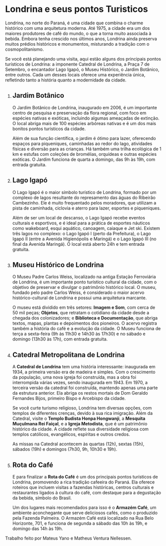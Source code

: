 <h1>Londrina e seus pontos Turisticos</h1>

<p>Londrina, no norte do Paraná, é uma cidade que combina o charme histórico com uma arquitetura moderna. Até 1975, a cidade era um dos maiores produtores de café do mundo, o que a torna muito associada à bebida. Embora tenha crescido nos últimos anos, Londrina ainda preserva muitos prédios históricos e monumentos, misturando a tradição com o cosmopolitanismo.</p>

<p>Se você está planejando uma visita, aqui estão alguns dos principais pontos turísticos de Londrina: a imponente Catedral de Londrina, a Praça 7 de Setembro, o encantador Lago Igapó, o Museu Histórico, o Jardim Botânico, entre outros. Cada um desses locais oferece uma experiência única, refletindo tanto a história quanto a modernidade da cidade.</p>

<ol>
    <li><h2>Jardim Botânico</h2>
    <p>O Jardim Botânico de Londrina, inaugurado em 2006, é um importante centro de pesquisa e preservação da flora regional, com foco em espécies nativas e exóticas, incluindo algumas ameaçadas de extinção. O local abriga mais de 100 espécies arbóreas nativas e é um dos mais bonitos pontos turísticos da cidade.</p>
    <p>Além de sua função científica, o jardim é ótimo para lazer, oferecendo espaços para piqueniques, caminhadas ao redor do lago, atividades físicas e diversão para as crianças. Há também uma trilha ecológica de 1 km e estufas com coleções de bromélias, orquídeas e outras espécies exóticas. O Jardim funciona de quarta a domingo, das 9h às 19h, com entrada gratuita.</p>
    <li><h2>Lago Igapó</h2>
    <p>O Lago Igapó é o maior símbolo turístico de Londrina, formado por um complexo de lagos resultante do represamento das águas do Ribeirão Cambezinho. Ele é muito frequentado pelos moradores, que utilizam a pista de caminhada, ciclovia e aterro para lazer, esportes e piqueniques.</p>
    <p>Além de ser um local de descanso, o Lago Igapó recebe eventos culturais e esportivos, e é ideal para a prática de esportes náuticos como wakeboard, esqui aquático, canoagem, caiaque e Jet ski. Existem três lagos no complexo: o Lago Igapó I (perto da Prefeitura), o Lago Igapó II (entre a Avenida Higienópolis e Maringá) e o Lago Igapó III (no final da Avenida Maringá). O local está aberto 24h e tem entrada gratuita.</p>
    <li><h2>Museu Histórico de Londrina</h2>
    <p>O Museu Padre Carlos Weiss, localizado na antiga Estação Ferroviária de Londrina, é um importante ponto turístico cultural da cidade, com o objetivo de preservar e divulgar o patrimônio histórico local. O museu, fundado pelo padre Carlos Weiss, é considerado o maior acervo histórico-cultural de Londrina e possui uma arquitetura marcante.</p>
    <p>O museu está dividido em três setores: <strong>Imagem e Som</strong>, com cerca de 50 mil peças; <strong>Objetos</strong>, que retratam o cotidiano da cidade desde a chegada dos colonizadores; e <strong>Biblioteca e Documentação</strong>, que abriga textos, mapas, plantas e depoimentos dos pioneiros. O acervo registra também a história do café e a evolução da cidade. O Museu funciona de terça a sexta-feira (9h às 11h30 e 14h30 às 17h30) e no sábado e domingo (13h30 às 17h), com entrada gratuita.</p>
    <li><h2>Catedral Metropolitana de Londrina</h2>
    <p>A <strong>Catedral de Londrina</strong> tem uma história interessante: inaugurada em 1934, a primeira versão era de madeira e simples. Com o crescimento da população, uma nova igreja foi construída, mas a obra foi interrompida várias vezes, sendo inaugurada em 1943. Em 1970, a terceira versão da catedral foi construída, mantendo apenas uma parte da estrutura anterior. Ela abriga os restos mortais de Dom Geraldo Fernandes Bijos, primeiro Bispo e Arcebispo da cidade.</p>
    <p>Se você curte turismo religioso, Londrina tem diversas opções, com templos de diferentes crenças, devido à sua rica imigração. Além da Catedral, visite o <strong>Templo Budista Honpa Hongwanji</strong>, a <strong>Mesquita Muçulmana Rei Faiçal</strong>, e a <strong>Igreja Metodista</strong>, que é um patrimônio histórico da cidade. A cidade reflete sua diversidade religiosa com templos católicos, evangélicos, espíritas e outros credos.</p>
    <p>As missas na Catedral acontecem às quartas (12h), sextas (15h), sábados (19h) e domingos (7h30, 9h, 10h30 e 19h).</p>
    <li><h2>Rota do Café</h2> 
    <p>E para finalizar a <strong>Rota do Café</strong> é um dos principais pontos turísticos de Londrina, promovendo a rica tradição cafeeira do Paraná. Ela oferece roteiros que incluem visitas a fazendas históricas, centros culturais e restaurantes ligados à cultura do café, com destaque para a degustação da bebida, símbolo do Brasil.</p>
    <p>Um dos lugares mais recomendados para isso é o <strong>Armazém Café</strong>, um ambiente aconchegante que serve deliciosos cafés, como o produzido pela Fazenda Palmeira. O Armazém Café está localizado na Rua Belo Horizonte, 701, e funciona de segunda a sábado das 10h às 19h, e domingo das 14h às 19h.</p>
</ol>
<footer> 
    <p>Trabalho feito por Mateus Yano e Matheus Ventura Nellessen.</p>
</footer>

